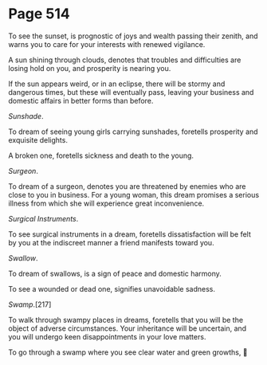 # Page 514
To see the sunset, is prognostic of joys and wealth passing their zenith,
and warns you to care for your interests with renewed vigilance.


A sun shining through clouds, denotes that troubles and difficulties
are losing hold on you, and prosperity is nearing you.


If the sun appears weird, or in an eclipse, there will be stormy
and dangerous times, but these will eventually pass, leaving your
business and domestic affairs in better forms than before.


_Sunshade_.


To dream of seeing young girls carrying sunshades, foretells prosperity
and exquisite delights.


A broken one, foretells sickness and death to the young.


_Surgeon_.


To dream of a surgeon, denotes you are threatened by enemies who are close
to you in business. For a young woman, this dream promises a serious illness
from which she will experience great inconvenience.


_Surgical Instruments_.


To see surgical instruments in a dream, foretells dissatisfaction will be felt
by you at the indiscreet manner a friend manifests toward you.


_Swallow_.


To dream of swallows, is a sign of peace and domestic harmony.


To see a wounded or dead one, signifies unavoidable sadness.


_Swamp_.[217]


To walk through swampy places in dreams, foretells that you will be
the object of adverse circumstances. Your inheritance will be uncertain,
and you will undergo keen disappointments in your love matters.


To go through a swamp where you see clear water and green growths,
